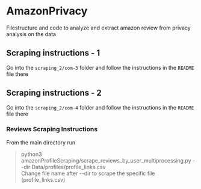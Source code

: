 # AmazonPrivacy
Filestructure and code to analyze and extract amazon review from privacy analysis on the data

## Scraping instructions - 1
Go into the `scraping_2/com-3` folder and follow the instructions in the `README` file there

## Scraping instructions - 2
Go into the `scraping_2/com-4` folder and follow the instructions in the `README` file there

### Reviews Scraping Instructions
From the main directory run 
> python3 amazonProfileScraping/scrape_reviews_by_user_multiprocessing.py --dir Data/profiles/profile_links.csv    
Change file name after --dir to scrape the specific file (profile_links.csv)
